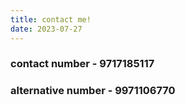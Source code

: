 ```yaml
---
title: contact me!
date: 2023-07-27
---
```


### contact number - 9717185117

### alternative number - 9971106770
